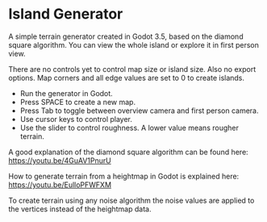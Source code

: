 # Island Generator
A simple terrain generator created in Godot 3.5, based on the diamond square algorithm. You can view the whole island or explore it in first person view.

There are no controls yet to control map size or island size. Also no export options. Map corners and all edge values are set to 0 to create islands.

* Run the generator in Godot.
* Press SPACE to create a new map.
* Press Tab to toggle between overview camera and first person camera.
* Use cursor keys to control player.
* Use the slider to control roughness. A lower value means rougher terrain.

A good explanation of the diamond square algorithm can be found here: https://youtu.be/4GuAV1PnurU

How to generate terrain from a heightmap in Godot is explained here: https://youtu.be/EulloPFWFXM

To create terrain using any noise algorithm the noise values are applied to the vertices instead of the heightmap data.
